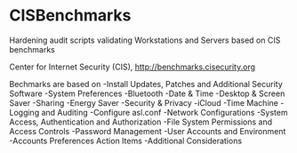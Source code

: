 # CISBenchmarks
Hardening audit scripts validating Workstations and Servers based on CIS benchmarks

Center for Internet Security (CIS), http://benchmarks.cisecurity.org

Bechmarks are based on
-Install Updates, Patches and Additional Security Software
-System Preferences
    -Bluetooth
    -Date & Time
    -Desktop & Screen Saver
    -Sharing
    -Energy Saver
    -Security & Privacy
    -iCloud
    -Time Machine
-Logging and Auditing
    -Configure asl.conf
-Network Configurations
-System Access, Authentication and Authorization
    -File System Permissions and Access Controls
    -Password Management
-User Accounts and Environment
    -Accounts Preferences Action Items
-Additional Considerations


